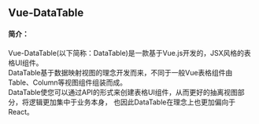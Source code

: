 ## Vue-DataTable
#### 简介：

Vue-DataTable(以下简称：DataTable)是一款基于Vue.js开发的，JSX风格的表格UI组件。  
DataTable基于数据映射视图的理念开发而来，不同于一般Vue表格组件由Table、Column等视图组件组装而成。  
DataTable使您可以通过API的形式来创建表格UI组件，从而更好的抽离视图部分，将逻辑更加集中于业务本身， 
也因此DataTable在理念上也更加偏向于React。
